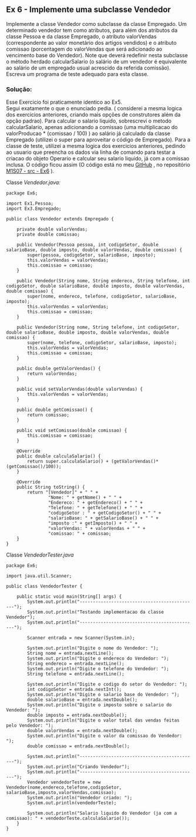## Ex 6 - Implemente uma subclasse Vendedor
Implemente a classe Vendedor como subclasse da classe Empregado. Um determinado vendedor tem como atributos, para além dos atributos da classe Pessoa e da classe Empregado, o atributo valorVendas (correspondente ao valor monetário dos artigos vendidos) e o atributo comissao (porcentagem do valorVendas que será adicionado ao vencimento base do Vendedor). Note que deverá redefinir nesta subclasse o método herdado calcularSalario (o salário de um vendedor é equivalente ao salário de um empregado usual acrescido da referida comissão). Escreva um programa de teste adequado para esta classe.

### Solução:
Esse Exercicio foi praticamente identico ao Ex5.   
Segui exatamente o que o enunciado pedia. ( considerei a mesma logica dos exercicios anteriores, criando mais opções de construtores além da opção padrao).
Para calcular o salario liquido, sobrescrevi o metodo calcularSalario, apenas adicionando a comissao (uma multiplicacao do valorProducao * (comissao / 100) ) ao salário já calculado da classe Empregado (utilizei o super para aproveitar o código de Empregado).
Para a classe de teste, utilizei a mesma logica dos exercicios anteriores, pedindo ao usuario que preencha os dados via linha de comando para testar a criacao do objeto Operario e calcular seu salario liquido, já com a comissao inclusa.
O código ficou assim (O código está no meu [GitHub](https://github.com/royergc) , no repositório [M1S07 - src - Ex6](https://github.com/royergc/M1S07/tree/main/src/Ex6)  ).

Classe *Vendedor.java:*

```
package Ex6;

import Ex1.Pessoa;
import Ex3.Empregado;

public class Vendedor extends Empregado {

    private double valorVendas;
    private double comissao;

    public Vendedor(Pessoa pessoa, int codigoSetor, double salarioBase, double imposto, double valorVendas, double comissao) {
        super(pessoa, codigoSetor, salarioBase, imposto);
        this.valorVendas = valorVendas;
        this.comissao = comissao;
    }

    public Vendedor(String nome, String endereco, String telefone, int codigoSetor, double salarioBase, double imposto, double valorVendas, double comissao) {
        super(nome, endereco, telefone, codigoSetor, salarioBase, imposto);
        this.valorVendas = valorVendas;
        this.comissao = comissao;
    }

    public Vendedor(String nome, String telefone, int codigoSetor, double salarioBase, double imposto, double valorVendas, double comissao) {
        super(nome, telefone, codigoSetor, salarioBase, imposto);
        this.valorVendas = valorVendas;
        this.comissao = comissao;
    }

    public double getValorVendas() {
        return valorVendas;
    }

    public void setValorVendas(double valorVendas) {
        this.valorVendas = valorVendas;
    }

    public double getComissao() {
        return comissao;
    }

    public void setComissao(double comissao) {
        this.comissao = comissao;
    }

    @Override
    public double calculaSalario() {
        return super.calculaSalario() + (getValorVendas()*(getComissao()/100));
    }

    @Override
    public String toString() {
        return "[Vendedor]" + " " +
                "Nome: " + getNome() + " " +
                "Endereco: " + getEndereco() + " " +
                "Telefone: " + getTelefone() + " " +
                "codigoSetor : " + getCodigoSetor() + " " +
                "salarioBase: " + getSalarioBase() + " " +
                "imposto :" + getImposto() + " " +
                "valorVendas: " + valorVendas + " " +
                "comissao: " + comissao;
    }
}
```


Classe *VendedorTester.java*

```
package Ex6;

import java.util.Scanner;

public class VendedorTester {

    public static void main(String[] args) {
        System.out.println("---------------------------------------------");
        System.out.println("Testando implementacao da classe Vendedor");
        System.out.println("---------------------------------------------");

        Scanner entrada = new Scanner(System.in);

        System.out.println("Digite o nome do Vendedor: ");
        String nome = entrada.nextLine();
        System.out.println("Digite o endereco do Vendedor: ");
        String endereco = entrada.nextLine();
        System.out.println("Digite o telefone do Vendedor: ");
        String telefone = entrada.nextLine();

        System.out.println("Digite o codigo do setor do Vendedor: ");
        int codigoSetor = entrada.nextInt();
        System.out.println("Digite o salario base do Vendedor: ");
        double salarioBase = entrada.nextDouble();
        System.out.println("Digite o imposto sobre o salario do Vendedor: ");
        double imposto = entrada.nextDouble();
        System.out.println("Digite o valor total das vendas feitas pelo Vendedor: ");
        double valorVendas = entrada.nextDouble();
        System.out.println("Digite o valor da comissao do Vendedor: ");
        double comissao = entrada.nextDouble();

        System.out.println("---------------------------------------------");
        System.out.println("Criando Vendedor");
        System.out.println("---------------------------------------------");
        Vendedor vendedorTeste = new Vendedor(nome,endereco,telefone,codigoSetor, salarioBase,imposto,valorVendas,comissao);
        System.out.println("Vendedor criado: ");
        System.out.println(vendedorTeste);

        System.out.println("Salario liquido do Vendedor (ja com a comissao): " + vendedorTeste.calculaSalario());
    }
}
```
